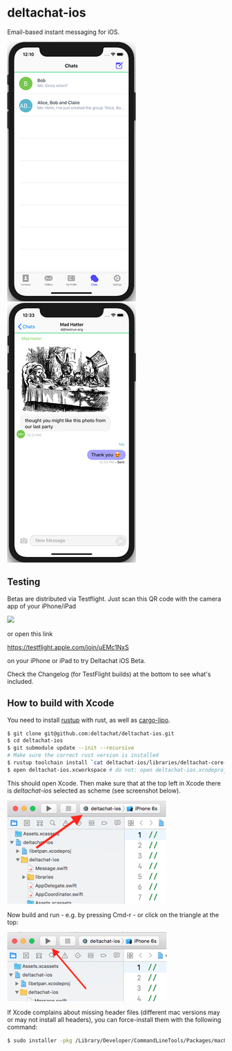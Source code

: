 # deltachat-ios

Email-based instant messaging for iOS.

![Screenshot Chat List](docs/images/screenshot_chat_list.png) ![Screenshot Chat View](docs/images/screenshot_chat_view.png)


## Testing

Betas are distributed via Testflight. Just scan this QR code with the camera app of your iPhone/iPad

<img src=https://delta.chat/assets/home/deltachat_testflight_qrcode.png width=160>

or open this link

https://testflight.apple.com/join/uEMc1NxS

on your iPhone or iPad to try Deltachat iOS Beta.

Check the Changelog (for TestFlight builds) at the bottom to see what's included.


## How to build with Xcode

You need to install [rustup](https://rustup.rs/) with rust, as well as [cargo-lipo](https://github.com/TimNN/cargo-lipo#installation).

```bash
$ git clone git@github.com:deltachat/deltachat-ios.git
$ cd deltachat-ios
$ git submodule update --init --recursive
# Make sure the correct rust version is installed
$ rustup toolchain install `cat deltachat-ios/libraries/deltachat-core-rust/rust-toolchain`
$ open deltachat-ios.xcworkspace # do not: open deltachat-ios.xcodeproj
```

This should open Xcode. Then make sure that at the top left in Xcode there is *deltachat-ios* selected as scheme (see screenshot below).

![Screenshot](docs/images/screenshot_scheme_selection.png)

Now build and run - e.g. by pressing Cmd-r - or click on the triangle at the top:

![Screenshot](docs/images/screenshot_build_and_run.png)

If Xcode complains about missing header files (different mac versions may or may not install all headers),
you can force-install them with the following command:

```bash
$ sudo installer -pkg /Library/Developer/CommandLineTools/Packages/macOS_SDK_headers_for_macOS_10.14.pkg -target /
```
